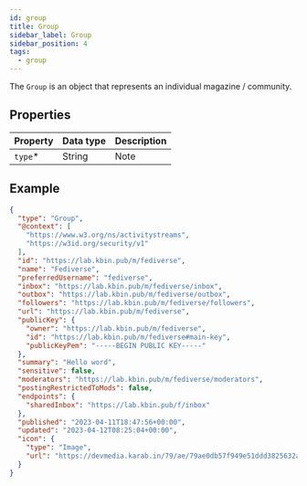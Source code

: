 ```yaml
---
id: group
title: Group
sidebar_label: Group
sidebar_position: 4
tags:
  - group
---
```


The `Group` is an object that represents an individual magazine / community.

## Properties

| Property | Data type | Description |
|----------|-----------|-------------|
| `type`\* | String    | Note        |

## Example

```json
{
  "type": "Group",
  "@context": [
    "https://www.w3.org/ns/activitystreams",
    "https://w3id.org/security/v1"
  ],
  "id": "https://lab.kbin.pub/m/fediverse",
  "name": "Fediverse",
  "preferredUsername": "fediverse",
  "inbox": "https://lab.kbin.pub/m/fediverse/inbox",
  "outbox": "https://lab.kbin.pub/m/fediverse/outbox",
  "followers": "https://lab.kbin.pub/m/fediverse/followers",
  "url": "https://lab.kbin.pub/m/fediverse",
  "publicKey": {
    "owner": "https://lab.kbin.pub/m/fediverse",
    "id": "https://lab.kbin.pub/m/fediverse#main-key",
    "publicKeyPem": "-----BEGIN PUBLIC KEY-----"
  },
  "summary": "Hello word",
  "sensitive": false,
  "moderators": "https://lab.kbin.pub/m/fediverse/moderators",
  "postingRestrictedToMods": false,
  "endpoints": {
    "sharedInbox": "https://lab.kbin.pub/f/inbox"
  },
  "published": "2023-04-11T18:47:56+00:00",
  "updated": "2023-04-12T08:25:04+00:00",
  "icon": {
    "type": "Image",
    "url": "https://devmedia.karab.in/79/ae/79ae0db57f949e51ddd3825632a2f0496a319db6527699b3c000ecf1f4857680.png"
  }
}
```